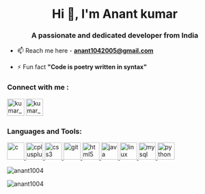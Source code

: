<h1 align="center">Hi 👋, I'm Anant kumar</h1>
<h3 align="center">A passionate and dedicated developer from India</h3>

- 📫 Reach me here - **anant1042005@gmail.com**

- ⚡ Fun fact **"Code is poetry written in syntax"**

<h3 align="left">Connect with me :</h3>
<p> <a href="https://instagram.com/kumar_anant01" target="blank"><img src="https://upload.wikimedia.org/wikipedia/commons/9/95/Instagram_logo_2022.svg" alt="kumar_anant_01" height="40" width="40" /></a> <a href="#" target="blank"><img 
src="https://upload.wikimedia.org/wikipedia/commons/thumb/0/05/Facebook_Logo_%282019%29.png/1024px-Facebook_Logo_%282019%29.png" alt="kumar_anant_01" height="40" width="40" /></a> </p>



<h3 align="left">Languages and Tools:</h3>
<p align="left"> <a href="https://www.cprogramming.com/" target="_blank" rel="noreferrer"> <img src="https://upload.wikimedia.org/wikipedia/commons/thumb/1/18/C_Programming_Language.svg/695px-C_Programming_Language.svg.png" alt="c" width="40" height="40"/> </a> <a href="#" target="_blank" rel="noreferrer"> <img src="https://upload.wikimedia.org/wikipedia/commons/1/18/ISO_C%2B%2B_Logo.svg" alt="cplusplus" width="40" height="40"/> </a> <a href="https://www.w3schools.com/css/" target="_blank" rel="noreferrer"> <img src="https://upload.wikimedia.org/wikipedia/commons/d/d5/CSS3_logo_and_wordmark.svg" alt="css3" width="40" height="40"/> </a><a href="https://git-scm.com/" target="_blank" rel="noreferrer"> <img src="https://www.vectorlogo.zone/logos/git-scm/git-scm-icon.svg" alt="git" width="40" height="40"/> </a> <a href="https://www.w3.org/html/" target="_blank" rel="noreferrer"> <img src="https://upload.wikimedia.org/wikipedia/commons/6/61/HTML5_logo_and_wordmark.svg" alt="html5" width="40" height="40"/> </a> <a href="https://www.java.com" target="_blank" rel="noreferrer"> <img src="https://upload.wikimedia.org/wikipedia/en/3/30/Java_programming_language_logo.svg" alt="java" width="40" height="40"/> </a><a href="https://www.linux.org/" target="_blank" rel="noreferrer"> <img src="https://upload.wikimedia.org/wikipedia/commons/3/35/Tux.svg" alt="linux" width="40" height="40"/> </a> <a href="https://www.mysql.com/" target="_blank" rel="noreferrer"> <img src="https://upload.wikimedia.org/wikipedia/en/d/dd/MySQL_logo.svg" alt="mysql" width="40" height="40"/> </a><a href="https://www.python.org" target="_blank" rel="noreferrer"> <img src="https://upload.wikimedia.org/wikipedia/commons/c/c3/Python-logo-notext.svg" alt="python" width="40" height="40"/> </a> </p>
<p><img align="center" src="https://github-readme-stats.vercel.app/api/top-langs?username=anant1004&show_icons=true&locale=en&layout=compact" alt="anant1004" /></p>

<p align="left"> <img src="https://komarev.com/ghpvc/?username=anant1004&label=Profile%20views&color=0e75b6&style=flat" alt="anant1004" /> </p>
